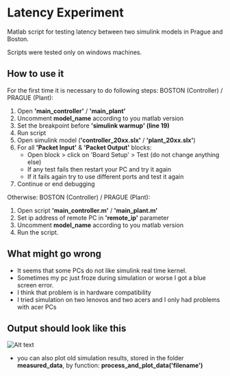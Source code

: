 # Latency Experiment
Matlab script for testing latency between two simulink models in Prague and
 Boston.

 Scripts were tested only on windows machines.

## How to use it
For the first time it is necessary to do following steps:
BOSTON (Controller) / PRAGUE (Plant):
  1. Open **'main_controller'** / **'main_plant'**
  2. Uncomment **model_name** according to you matlab version
  3. Set the breakpoint before **'simulink warmup' (line 19)**
  4. Run script
  5. Open simulink model (**'controller_20xx.slx'** / **'plant_20xx.slx'**)
  6. For all **'Packet Input'** & **'Packet Output'** blocks:
     * Open block > click on 'Board Setup' > Test (do not change anything else)
     * If any test fails then restart your PC and try it again
     * If it fails again try to use different ports and test it again
  7. Continue or end debugging

Otherwise:
BOSTON (Controller) / PRAGUE (Plant):
  1. Open script **'main_controller.m'** / **'main_plant.m'**
  2. Set ip address of remote PC in **'remote_ip'** parameter
  3. Uncomment **model_name** according to you matlab version
  4. Run the script.

## What might go wrong
* It seems that some PCs do not like simulink real time kernel.
* Sometimes my pc just froze during simulation or worse I got a blue screen error.
* I think that problem is in hardware compatibility
* I tried simulation on two lenovos and two acers and I only had problems with acer PCs

## Output should look like this

![Alt text](/relative/path/to/img.jpg?raw=true "Optional Title")

 * you can also plot old simulation results, stored in the folder **measured_data**,
    by function: **process_and_plot_data('filename')**
